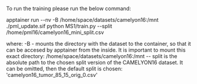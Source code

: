 
To run the training please run the below command:

apptainer run --nv -B /home/space/datasets/camelyon16:/mnt ./pml_update.sif python MS1/train.py --split /home/pml16/camelyon16_mini_split.csv

where:
-B - mounts the directory with the dataset to the container, so that it can be accesed by apptainer from the inside. It is important to mount this exact directory: /home/space/datasets/camelyon16:/mnt
-- split is the absolute path to the chosen split version of the CAMELYON16 dataset. It can be omitted, then the default split is chosen: 'camelyon16_tumor_85_15_orig_0.csv'